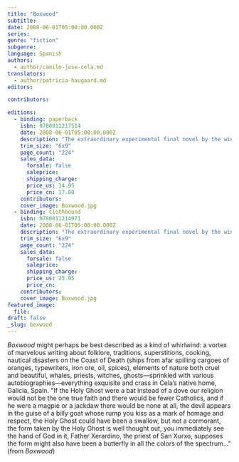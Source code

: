 ```yaml
---
title: "Boxwood"
subtitle:
date: 2008-06-01T05:00:00.000Z
series:
genre: "fiction"
subgenre:
language: Spanish
authors:
  - author/camilo-jose-cela.md
translators:
  - author/patricia-haugaard.md
editors:

contributors:

editions:
  - binding: paperback
    isbn: 9780811217514
    date: 2008-06-01T05:00:00.000Z
    description: "The extraordinary experimental final novel by the winner of the Nobel Prize for Literature "
    trim_size: "6x9"
    page_count: "224"
    sales_data:
      forsale: false
      saleprice:
      shipping_charge:
      price_us: 14.95
      price_cn: 17.00
    contributors:
    cover_image: Boxwood.jpg
  - binding: clothbound
    isbn: 9780811214971
    date: 2008-06-01T05:00:00.000Z
    description: "The extraordinary experimental final novel by the winner of the Nobel Prize for Literature "
    trim_size: "6x9"
    page_count: "224"
    sales_data:
      forsale: false
      saleprice:
      shipping_charge:
      price_us: 25.95
      price_cn:
    contributors:
    cover_image: Boxwood.jpg
featured_image:
  file:
draft: false
_slug: boxwood
---
```


_Boxwood_ might perhaps be best described as a kind of whirlwind: a vortex of marvelous writing about folklore, traditions, superstitions, cooking, nautical disasters on the Coast of Death (ships from afar spilling cargoes of oranges, typewriters, iron ore, oil, spices), elements of nature both cruel and beautiful, whales, priests, witches, ghosts—sprinkled with various autobiographies—everything exquisite and crass in Cela’s native home, Galicia, Spain. "If the Holy Ghost were a bat instead of a dove our religion would not be the one true faith and there would be fewer Catholics, and if he were a magpie or a jackdaw there would be none at all, the devil appears in the guise of a billy goat whose rump you kiss as a mark of homage and respect, the Holy Ghost could have been a swallow, but not a cormorant, the form taken by the Holy Ghost is well thought out, you immediately see the hand of God in it, Father Xerardino, the priest of San Xurxo, supposes the form might also have been a butterfly in all the colors of the spectrum..." (from _Boxwood_)

